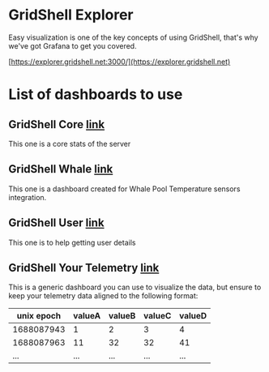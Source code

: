 # GridShell Explorer

Easy visualization is one of the key concepts of using GridShell, that's why we've got Grafana to get you covered.

[https://explorer.gridshell.net:3000/](https://explorer.gridshell.net)

# List of dashboards to use

## GridShell Core [link](https://explorer.gridshell.net:3000/d/e66e2a62-ef5d-482b-aeee-3dc8a3bb6e2b/core)
This one is a core stats of the server

## GridShell Whale [link](https://explorer.gridshell.net:3000/d/ca74c27d-03f9-4f18-8017-001d013b93ce/whale)
This one is a dashboard created for Whale Pool Temperature sensors integration.

## GridShell User [link](https://explorer.gridshell.net:3000/d/cd4c7abe-f622-4384-8a6d-348f3bffde47/user)
This one is to help getting user details

## GridShell Your Telemetry [link](https://explorer.gridshell.net:3000/d/cf9d5f97-9f02-488a-b49a-28409bdc1593/your-telemetry)
This is a generic dashboard you can use to visualize the data, but ensure to keep your telemetry data aligned to the following format:

|unix epoch|valueA|valueB|valueC|valueD|
|----------|------|------|------|------|
|1688087943|1|2|3|4|
|1688087963|11|32|32|41|
|...|...|...|...|...|

